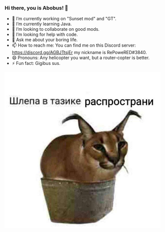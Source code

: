 ### Hi there, you is Abobus! 👋

- 🔭 I’m currently working on "Sunset mod" and "GT".
- 🌱 I’m currently learning Java.
- 👯 I’m looking to collaborate on good mods.
- 🤔 I’m looking for help with code.
- 💬 Ask me about your boring life.
- 📫 How to reach me: You can find me on this Discord server: https://discord.gg/AGBJTtsjEr my nickname is RePoweRED#3840.
- 😄 Pronouns: Any helicopter you want, but a router-copter is better.
- ⚡ Fun fact: Gigibus sus.

![floppa!](https://github.com/lordReddx/pics/blob/main/CPYJC6Z-1.png)
